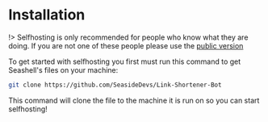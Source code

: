 # Installation
!> Selfhosting is only recommended for people who know what they are doing. If you are not one of these people please use the [public version](https://dsc.gg/shell)

To get started with selfhosting you first must run this command to get Seashell's files on your machine:
```bash
git clone https://github.com/SeasideDevs/Link-Shortener-Bot
```
This command will clone the file to the machine it is run on so you can start selfhosting!